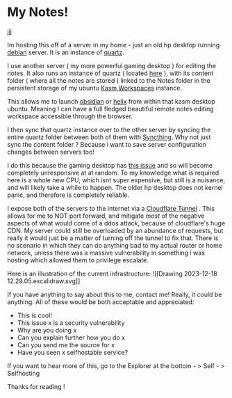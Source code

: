 # My Notes!

jjj

Im hosting this off of a server in my home - just an old hp desktop running [debian](https://www.debian.org/distrib/) server. It is an instance of [quartz](https://github.com/jackyzha0/quartz).

I use another server ( my more powerful gaming desktop ) for editing the notes. It also runs an instance of quartz ( located [here](https://notes.gamingjones.gay) ), with its content folder ( where all the notes are stored ) linked to the Notes folder in the persistent storage of my ubuntu [Kasm Workspaces](https://www.kasmweb.com/images) instance. 

This allows me to launch [obsidian](https://obsidian.md/) or [helix](https://helix-editor.com/) from within that kasm desktop ubuntu. Meaning I can have a full fledged beautiful remote notes editing workspace accessible through the browser. 

I then sync that quartz instance over to the other server by syncing the entire quartz folder between both of them with [Syncthing](https://syncthing.net).  Why not just sync the content folder ? Because i want to save server configuration changes between servers too!

I do this because the gaming desktop has [this issue](https://askubuntu.com/questions/1463742/random-kernel-panics-on-ubuntu-server-22-04-2-lts) and so will become completely unresponsive at at random. To my knowledge what is required here is a whole new CPU, which isnt super expensive, but still is a nuisance, and will likely take a while to happen.
The older hp desktop does not kernel panic, and therefore is completely reliable.

I expose both of the servers to the internet via a [Cloudflare Tunnel](https://www.cloudflare.com/products/tunnel/) . This allows for me to NOT port forward, and mitigate *most* of the negative aspects of what would come of a ddos attack, because of cloudflare's huge CDN.  My server could still be overloaded by an abundance of requests, but really it would just be a matter of turning off the tunnel to fix that. There is no scenario in which they can do anything bad to my actual router or home network, unless there was a massive vulnerability in something i was hosting which allowed them to privilege escalate. 

Here is an illustration of the current infrastructure:
![[Drawing 2023-12-18 12.29.05.excalidraw.svg]]

If you have anything to say about this to me, contact me! Really, it could be anything. All of these would be both acceptable and appreciated: 
* This is cool!
* This issue x is a security vulnerability 
* Why are you doing x
* Can you explain further how you do x 
* Can you send me the source for x 
* Have you seen x selfhostable service? 

If you want to hear more of this, go to the Explorer at the bottom - > Self - > Selfhosting

Thanks for reading !
